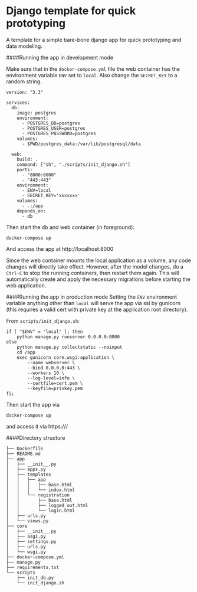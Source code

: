 # Django template for quick prototyping

A template for a simple bare-bone django app for quick prototyping and data modeling.

####Running the app in development mode

Make sure that in the `docker-compose.yml` file the web container has the environment variable `ENV` set to `local`.
Also change the `SECRET_KEY` to a random string.
```shell
version: "3.3"

services:
  db:
    image: postgres
    environment:
      - POSTGRES_DB=postgres
      - POSTGRES_USER=postgres
      - POSTGRES_PASSWORD=postgres
    volumes:
      - $PWD/postgres_data:/var/lib/postgresql/data

  web:
    build: .
    command: ["sh", "./scripts/init_django.sh"]
    ports:
      - "8000:8000"
      - "443:443"
    environment:
      - ENV=local
      - SECRET_KEY='xxxxxxx'
    volumes:
      - .:/app
    depends_on:
      - db
```

Then start the db and web container (in foreground):
```shell
docker-compose up
```
And access the app at http://localhost:8000

Since the web container mounts the local application as a volume, any code changes will directly take effect. 
However, after the model changes, do a ```Ctrl-C``` to stop the running containers, then restart them again. This will automatically create and apply the necessary migrations before starting the web application.

####Running the app in production mode
Setting the `ENV` environment variable anything other than `local` will serve the app via ssl by gunicorn (this requires a valid cert with private key at the application root directory). 

From `scripts/init_django.sh`:
```shell
if [ "$ENV" = "local" ]; then
    python manage.py runserver 0.0.0.0:8000
else
    python manage.py collectstatic --noinput
    cd /app
    exec gunicorn core.wsgi:application \
        --name webserver \
        --bind 0.0.0.0:443 \
        --workers 10 \
        --log-level=info \
        --certfile=cert.pem \
        --keyfile=privkey.pem
fi;
```
Then start the app via
```shell
docker-compose up
```
and access it via https://<your-cert-matching-dns-entry-pointing-to-your-machine>/ 

####Directory structure
```shell
├── Dockerfile
├── README.md
├── app
│   ├── __init__.py
│   ├── apps.py
│   ├── templates
│   │   ├── app
│   │   │   ├── base.html
│   │   │   └── index.html
│   │   └── registration
│   │       ├── base.html
│   │       ├── logged_out.html
│   │       └── login.html
│   ├── urls.py
│   └── views.py
├── core
│   ├── __init__.py
│   ├── asgi.py
│   ├── settings.py
│   ├── urls.py
│   └── wsgi.py
├── docker-compose.yml
├── manage.py
├── requirements.txt
└── scripts
    ├── init_db.py
    └── init_django.sh
```
